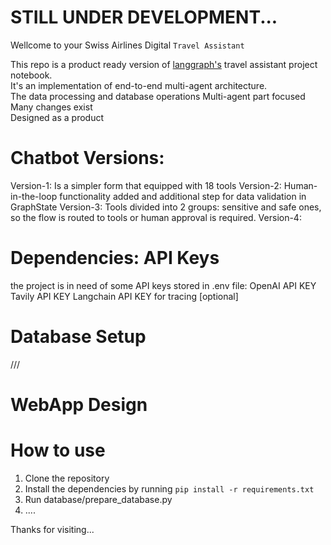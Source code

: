 # STILL UNDER DEVELOPMENT...

Wellcome to your Swiss Airlines Digital `Travel Assistant`

This repo is a product ready version of [langgraph's](https://langchain-ai.github.io/langgraph/tutorials/customer-support/customer-support/) travel assistant project notebook.  
It's an implementation of end-to-end multi-agent architecture.  
The data processing and database operations
Multi-agent part focused  
Many changes exist  
Designed as a product

# Chatbot Versions:

Version-1: Is a simpler form that equipped with 18 tools
Version-2: Human-in-the-loop functionality added and additional step for data validation in GraphState
Version-3: Tools divided into 2 groups: sensitive and safe ones, so the flow is routed to tools or human approval is required.
Version-4:

# Dependencies: API Keys

the project is in need of some API keys stored in .env file:
OpenAI API KEY
Tavily API KEY
Langchain API KEY for tracing [optional]

# Database Setup

///

# WebApp Design

# How to use

1. Clone the repository
2. Install the dependencies by running `pip install -r requirements.txt`
3. Run database/prepare_database.py
4. ....

Thanks for visiting...
